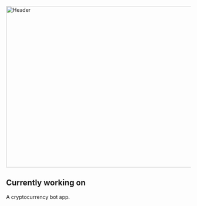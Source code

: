<a href="#🌌">
  <img alt="Header" width="846" height="440" src="header.svg">
</a>

## Currently working on

A cryptocurrency bot app.

